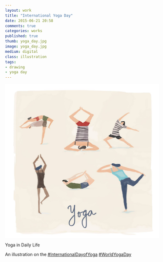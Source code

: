 ```yaml
---
layout: work
title: "International Yoga Day"
date: 2015-06-21 20:58
comments: true
categories: works
published: true
thumb: yoga_day.jpg
image: yoga_day.jpg
medium: digital
class: illustration
tags:
- drawing
- yoga day
---
```

<img src="/images/works/yoga_day.jpg" align="middle"/>

Yoga in Daily Life

An illustration on the [#InternationalDayofYoga](https://www.facebook.com/hashtag/internationaldayofyoga) [#WorldYogaDay](https://www.facebook.com/hashtag/worldyogaday)